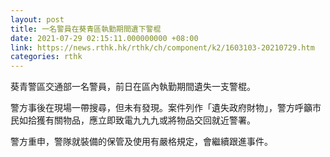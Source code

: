 ```yaml
---
layout: post
title: 一名警員在葵青區執勤期間遺下警棍
date: 2021-07-29 02:15:11.000000000 +08:00
link: https://news.rthk.hk/rthk/ch/component/k2/1603103-20210729.htm
categories: rthk
---
```


葵青警區交通部一名警員，前日在區內執勤期間遺失一支警棍。

警方事後在現場一帶搜尋，但未有發現。案件列作「遺失政府財物」，警方呼籲市民如拾獲有關物品，應立即致電九九九或將物品交回就近警署。

警方重申，警隊就裝備的保管及使用有嚴格規定，會繼續跟進事件。
